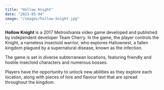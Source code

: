 ```yaml
---
title: "Hollow Knight"
date: "2023-05-04"
image: "/images/hollow-knight.jpg"
---
```


__Hollow Knight__ is a 2017 Metroidvania video game developed and published by independent developer Team Cherry. In the game, the player controls the Knight, a nameless insectoid warrior, who explores Hallownest, a fallen kingdom plagued by a supernatural disease, known as the infection.

The game is set in diverse subterranean locations, featuring friendly and hostile insectoid characters and numerous bosses.

Players have the opportunity to unlock new abilities as they explore each location, along with pieces of lore and flavour text that are spread throughout the kingdom.
